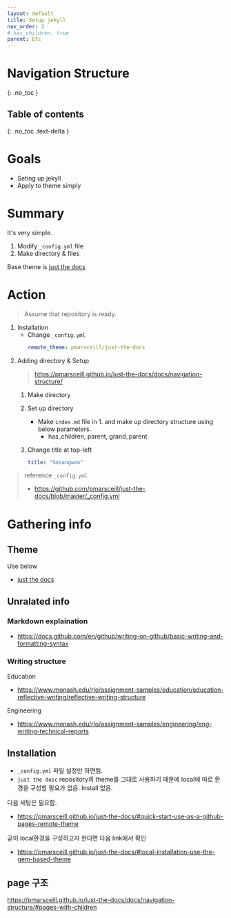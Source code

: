 ```yaml
---
layout: default
title: Setup jekyll
nav_order: 2
# has_children: true
parent: Etc
---
```

# Navigation Structure
{: .no_toc }

## Table of contents
{: .no_toc .text-delta }

# Goals
* Seting up jekyll
* Apply to theme simply


# Summary
It's very simple. 
1. Modify `_config.yml` file
2. Make directory & files

Base theme is [just the docs](https://pmarsceill.github.io/just-the-docs/)

# Action
> Assume that repository is ready.

1. Installation 
    - Change `_config.yml`
        ```yml
        remote_theme: pmarsceill/just-the-docs
        ```
2. Adding directory & Setup
    > https://pmarsceill.github.io/just-the-docs/docs/navigation-structure/
    1. Make directory 
    2. Set up directory 
        - Make `index.md` file in 1. and make up directory structure using below parameters.
            - has_children, parent, grand_parent

    3. Change title at top-left
        ```yml
        title: "Sosangwon"
        ```

> reference `_config.yml` 
>  - https://github.com/pmarsceill/just-the-docs/blob/master/_config.yml

# Gathering info 
## Theme
Use below
- [just the docs](https://pmarsceill.github.io/just-the-docs/)


## Unralated info
### Markdown explaination
- https://docs.github.com/en/github/writing-on-github/basic-writing-and-formatting-syntax

### Writing structure
Education
- https://www.monash.edu/rlo/assignment-samples/education/education-reflective-writing/reflective-writing-structure

Engineering
- https://www.monash.edu/rlo/assignment-samples/engineering/eng-writing-technical-reports



## Installation
- `_config.yml` 파일 설정만 하면됨.
- `just the dosc` repository의 theme를 그대로 사용하기 때문에 local에 따로 환경을 구성할 필요가 없음. Install 없음.  


다음 세팅은 필요함. 
- https://pmarsceill.github.io/just-the-docs/#quick-start-use-as-a-github-pages-remote-theme


굳이 local환경을 구성하고자 한다면 다음 link에서 확인
- https://pmarsceill.github.io/just-the-docs/#local-installation-use-the-gem-based-theme


## page 구조 
https://pmarsceill.github.io/just-the-docs/docs/navigation-structure/#pages-with-children







